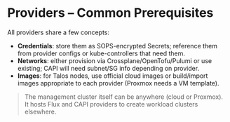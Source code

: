 # Providers – Common Prerequisites

All providers share a few concepts:

- **Credentials**: store them as SOPS-encrypted Secrets; reference them from provider configs or kube-controllers that need them.
- **Networks**: either provision via Crossplane/OpenTofu/Pulumi or use existing; CAPI will need subnet/SG info depending on provider.
- **Images**: for Talos nodes, use official cloud images or build/import images appropriate to each provider (Proxmox needs a VM template).

> The management cluster itself can be anywhere (cloud or Proxmox). It hosts Flux and CAPI providers to create workload clusters elsewhere.
